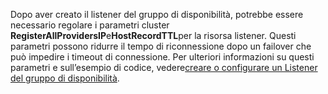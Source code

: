 Dopo aver creato il listener del gruppo di disponibilità, potrebbe essere necessario regolare i parametri cluster **RegisterAllProvidersIP**e**HostRecordTTL**per la risorsa listener. Questi parametri possono ridurre il tempo di riconnessione dopo un failover che può impedire i timeout di connessione. Per ulteriori informazioni su questi parametri e sull’esempio di codice, vedere[creare o configurare un Listener del gruppo di disponibilità](https://msdn.microsoft.com/library/hh213080.aspx#MultiSubnetFailover).

<!---HONumber=Oct15_HO3-->